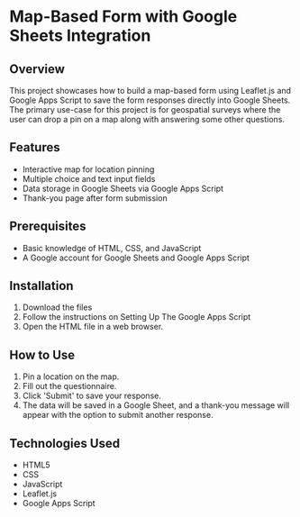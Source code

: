 # Map-Based Form with Google Sheets Integration
## Overview
This project showcases how to build a map-based form using Leaflet.js and Google Apps Script to save the form responses directly into Google Sheets. The primary use-case for this project is for geospatial surveys where the user can drop a pin on a map along with answering some other questions.

## Features
* Interactive map for location pinning
* Multiple choice and text input fields
* Data storage in Google Sheets via Google Apps Script
* Thank-you page after form submission

## Prerequisites
* Basic knowledge of HTML, CSS, and JavaScript
* A Google account for Google Sheets and Google Apps Script

## Installation
1. Download the files
2. Follow the instructions on Setting Up The Google Apps Script
3. Open the HTML file in a web browser.

## How to Use
1. Pin a location on the map.
2. Fill out the questionnaire.
3. Click 'Submit' to save your response.
4. The data will be saved in a Google Sheet, and a thank-you message will appear with the option to submit another response.

## Technologies Used
* HTML5
* CSS
* JavaScript
* Leaflet.js
* Google Apps Script


